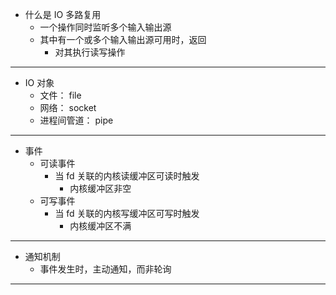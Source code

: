 * 什么是 IO 多路复用
    * 一个操作同时监听多个输入输出源
    * 其中有一个或多个输入输出源可用时，返回
        * 对其执行读写操作

---

* IO 对象
    * 文件： file
    * 网络： socket
    * 进程间管道： pipe

---

* 事件
    * 可读事件
        * 当 fd 关联的内核读缓冲区可读时触发
            * 内核缓冲区非空
    * 可写事件
        * 当 fd 关联的内核写缓冲区可写时触发
            * 内核缓冲区不满

---

* 通知机制
    * 事件发生时，主动通知，而非轮询

---
